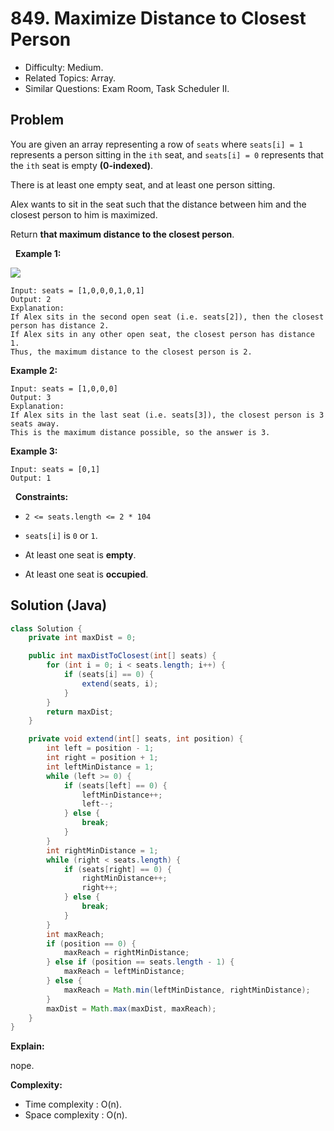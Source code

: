 # 849. Maximize Distance to Closest Person

- Difficulty: Medium.
- Related Topics: Array.
- Similar Questions: Exam Room, Task Scheduler II.

## Problem

You are given an array representing a row of ```seats``` where ```seats[i] = 1``` represents a person sitting in the ```ith``` seat, and ```seats[i] = 0``` represents that the ```ith``` seat is empty **(0-indexed)**.

There is at least one empty seat, and at least one person sitting.

Alex wants to sit in the seat such that the distance between him and the closest person to him is maximized. 

Return **that maximum distance to the closest person**.

 
**Example 1:**

![](https://assets.leetcode.com/uploads/2020/09/10/distance.jpg)

```
Input: seats = [1,0,0,0,1,0,1]
Output: 2
Explanation: 
If Alex sits in the second open seat (i.e. seats[2]), then the closest person has distance 2.
If Alex sits in any other open seat, the closest person has distance 1.
Thus, the maximum distance to the closest person is 2.
```

**Example 2:**

```
Input: seats = [1,0,0,0]
Output: 3
Explanation: 
If Alex sits in the last seat (i.e. seats[3]), the closest person is 3 seats away.
This is the maximum distance possible, so the answer is 3.
```

**Example 3:**

```
Input: seats = [0,1]
Output: 1
```

 
**Constraints:**


	
- ```2 <= seats.length <= 2 * 104```
	
- ```seats[i]``` is ```0``` or ```1```.
	
- At least one seat is **empty**.
	
- At least one seat is **occupied**.



## Solution (Java)

```java
class Solution {
    private int maxDist = 0;

    public int maxDistToClosest(int[] seats) {
        for (int i = 0; i < seats.length; i++) {
            if (seats[i] == 0) {
                extend(seats, i);
            }
        }
        return maxDist;
    }

    private void extend(int[] seats, int position) {
        int left = position - 1;
        int right = position + 1;
        int leftMinDistance = 1;
        while (left >= 0) {
            if (seats[left] == 0) {
                leftMinDistance++;
                left--;
            } else {
                break;
            }
        }
        int rightMinDistance = 1;
        while (right < seats.length) {
            if (seats[right] == 0) {
                rightMinDistance++;
                right++;
            } else {
                break;
            }
        }
        int maxReach;
        if (position == 0) {
            maxReach = rightMinDistance;
        } else if (position == seats.length - 1) {
            maxReach = leftMinDistance;
        } else {
            maxReach = Math.min(leftMinDistance, rightMinDistance);
        }
        maxDist = Math.max(maxDist, maxReach);
    }
}
```

**Explain:**

nope.

**Complexity:**

* Time complexity : O(n).
* Space complexity : O(n).
